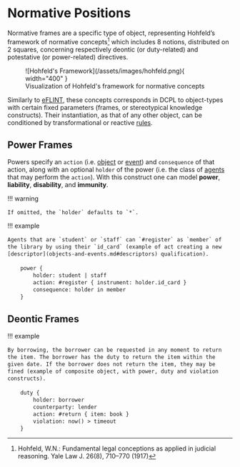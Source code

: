 # Normative Positions

Normative frames are a specific type of object, representing Hohfeld’s framework of normative concepts[^1] which includes 8 notions, distributed on 2 squares, concerning respectively deontic (or duty-related) and potestative (or power-related) directives.

<figure markdown="span">
  ![Hohfeld's Framework](/assets/images/hohfeld.png){ width="400" }
  <figcaption>Visualization of Hohfeld's framework for normative concepts</figcaption>
</figure>

Similarly to [eFLINT](https://gitlab.com/eflint), these concepts corresponds in DCPL to object-types with certain fixed parameters (frames, or stereotypical knowledge constructs).
Their instantiation, as that of any other object, can be conditioned by transformational or reactive [rules](rules.md).

## Power Frames

Powers specify an `action` (i.e. [object](objects-and-events.md#objects) or [event](objects-and-events.md#events)) and `consequence` of that action, along with an optional `holder` of the power (i.e. the class of [agents](objects-and-events.md#agents) that may perform the `action`).
With this construct one can model **power**, **liability**, **disability**, and **immunity**.

!!! warning

    If omitted, the `holder` defaults to `*`.

!!! example

    Agents that are `student` or `staff` can `#register` as `member` of the library by using their `id_card` (example of act creating a new [descriptor](objects-and-events.md#descriptors) qualification).

        power {
            holder: student | staff
            action: #register { instrument: holder.id_card }
            consequence: holder in member
        }

## Deontic Frames

!!! example

    By borrowing, the borrower can be requested in any moment to return the item. The borrower has the duty to return the item within the given date. If the borrower does not return the item, they may be fined (example of composite object, with power, duty and violation constructs).

        duty {
            holder: borrower
            counterparty: lender
            action: #return { item: book }
            violation: now() > timeout
        }

[^1]: Hohfeld, W.N.: Fundamental legal conceptions as applied in judicial reasoning. Yale Law J. 26(8), 710–770 (1917)
